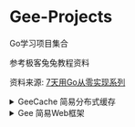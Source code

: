 # Gee-Projects
Go学习项目集合

参考极客兔兔教程资料

资料来源: [7天用Go从零实现系列](https://geektutu.com/post/gee.html)

<details>
<summary>GeeCache 简易分布式缓存</summary>

## GeeCache
其中GeeCache的大致结构如下
![GeeCache](resource/geecache_1.png)

为了防止缓存击穿，在对一个key的请求`inflight`的时候需要block住其他相同key的请求
`singleflight`结构如下

![singleFlight](resource/geecache2.png)

</details>

<details>
<summary>Gee 简易Web框架</summary>

## Gee
</details>
